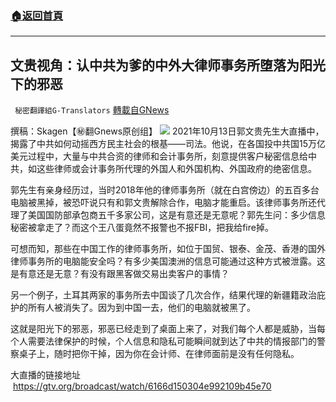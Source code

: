 ###  [:house:返回首頁](https://github.com/ourhimalayas/txt)
---


## 文贵视角：认中共为爹的中外大律师事务所堕落为阳光下的邪恶
` 秘密翻譯組G-Translators` [轉載自GNews](https://gnews.org/zh-hans/1591880/)

撰稿：Skagen【㊙️翻Gnews原创组】
![](https://assets.gnews.org/wp-content/uploads/2021/10/1013-3.jpg)
2021年10月13日郭文贵先生大直播中，揭露了中共如何动摇西方民主社会的根基——司法。他说，在各国投中共国15万亿美元过程中，大量与中共合资的律师和会计事务所，刻意提供客户秘密信息给中共，如这些律师或会计事务所代理的外国人和外国机构、外国政府的绝密信息。

郭先生有亲身经历过，当时2018年他的律师事务所（就在白宫傍边）的五百多台电脑被黑掉，被恐吓说只有和郭文贵解除合作，电脑才能重启。该律师事务所还代理了美国国防部承包商五千多家公司，这是有意还是无意呢？郭先生问：多少信息秘密被拿走了？而这个王八蛋竟然不报警也不报FBI，把我给fire掉。

可想而知，那些在中国工作的律师事务所，如位于国贸、银泰、金茂、香港的国外律师事务所的电脑能安全吗？有多少美国澳洲的信息可能通过这种方式被泄露。这是有意还是无意？有没有跟黑客做交易出卖客户的事情？

另一个例子，土耳其两家的事务所去中国谈了几次合作，结果代理的新疆籍政治庇护的所有人被消失了。因为到中国一去，他们的电脑就被黑了。

这就是阳光下的邪恶，邪恶已经走到了桌面上来了，对我们每个人都是威胁，当每个人需要法律保护的时候，个人信息和隐私可能瞬间就到达了中共的情报部门的警察桌子上，随时把你干掉，因为你在会计师、在律师面前是没有任何隐私。

大直播的链接地址  https://gtv.org/broadcast/watch/6166d150304e992109b45e70
